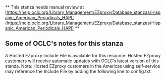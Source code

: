 ** This stanza needs manual review at [https://help.oclc.org/Library_Management/EZproxy/Database_stanzas/Hispanic_American_Periodicals_HAPI](https://help.oclc.org/Library_Management/EZproxy/Database_stanzas/Hispanic_American_Periodicals_HAPI) **

## Some of OCLC's notes for this stanza

A Hosted EZproxy Include File is available for this resource. Hosted EZproxy customers will receive automatic updates with OCLC&rsquo;s latest version of this stanza. Note: Hosted EZproxy customers in the Americas using self-service may reference the Include File by adding the following line to config.txt:

&nbsp;

&nbsp;
